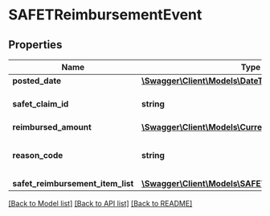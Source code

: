 # SAFETReimbursementEvent

## Properties
Name | Type | Description | Notes
------------ | ------------- | ------------- | -------------
**posted_date** | [**\Swagger\Client\Models\\DateTime**](\DateTime.md) |  | [optional] 
**safet_claim_id** | **string** | A SAFE-T claim identifier. | [optional] 
**reimbursed_amount** | [**\Swagger\Client\Models\Currency**](Currency.md) |  | [optional] 
**reason_code** | **string** | Indicates why the seller was reimbursed. | [optional] 
**safet_reimbursement_item_list** | [**\Swagger\Client\Models\SAFETReimbursementItemList**](SAFETReimbursementItemList.md) |  | [optional] 

[[Back to Model list]](../../README.md#documentation-for-models) [[Back to API list]](../../README.md#documentation-for-api-endpoints) [[Back to README]](../../README.md)

